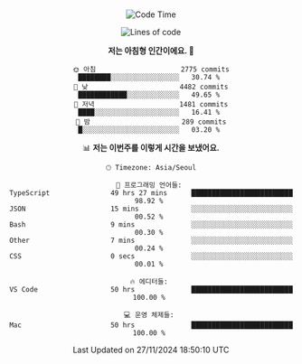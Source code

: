 <div align="center">

<br />

 <!--START_SECTION:waka-->
![Code Time](http://img.shields.io/badge/Code%20Time-3%2C651%20hrs%2043%20mins-blue)

![Lines of code](https://img.shields.io/badge/%EC%A0%80%EB%8A%94%20%EC%97%AC%ED%83%9C%EA%B9%8C%EC%A7%80%20-4.6%20million%20%EC%A4%84%EC%9D%98%20%EC%BD%94%EB%93%9C%EB%A5%BC%20%EC%9E%91%EC%84%B1%ED%96%88%EC%96%B4%EC%9A%94.-blue)

**저는 아침형 인간이에요. 🐤** 

```text
🌞 아침                     2775 commits        ████████░░░░░░░░░░░░░░░░░   30.74 % 
🌆 낮　                     4482 commits        ████████████░░░░░░░░░░░░░   49.65 % 
🌃 저녁                     1481 commits        ████░░░░░░░░░░░░░░░░░░░░░   16.41 % 
🌙 밤　                     289 commits         █░░░░░░░░░░░░░░░░░░░░░░░░   03.20 % 
```


📊 **저는 이번주를 이렇게 시간을 보냈어요.** 

```text
🕑︎ Timezone: Asia/Seoul

💬 프로그래밍 언어들: 
TypeScript               49 hrs 27 mins      █████████████████████████   98.92 % 
JSON                     15 mins             ░░░░░░░░░░░░░░░░░░░░░░░░░   00.52 % 
Bash                     9 mins              ░░░░░░░░░░░░░░░░░░░░░░░░░   00.30 % 
Other                    7 mins              ░░░░░░░░░░░░░░░░░░░░░░░░░   00.24 % 
CSS                      0 secs              ░░░░░░░░░░░░░░░░░░░░░░░░░   00.01 % 

🔥 에디터들: 
VS Code                  50 hrs              █████████████████████████   100.00 % 

💻 운영 체제들: 
Mac                      50 hrs              █████████████████████████   100.00 % 
```


 Last Updated on 27/11/2024 18:50:10 UTC
<!--END_SECTION:waka-->

</div>
